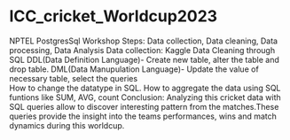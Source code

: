 # ICC_cricket_Worldcup2023
NPTEL PostgresSql Workshop
Steps: Data collection, Data cleaning, Data processing, Data Analysis
Data collection: Kaggle
Data Cleaning through SQL
DDL(Data Definition Language)- Create new table, alter the table and drop table.                                                              DML(Data Manupulation Language)- Update the value of necessary table, select the queries                   
How to change the datatype in SQL. How to aggregate the data using SQL funtions like SUM, AVG, count
Conclusion: Analyzing this cricket data with SQL queries allow to discover interesting pattern from the matches.These queries provide the insight into the teams performances, wins and match dynamics during this worldcup.
